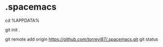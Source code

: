 # .spacemacs

cd %APPDATA%

git init .

git remote add origin https://github.com/torreyl87/.spacemacs.git
git status
